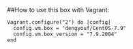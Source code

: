 ##How to use this box with Vagrant:

```
Vagrant.configure("2") do |config|
  config.vm.box = "dengyouf/CentOS-7.9"
  config.vm.box_version = "7.9.2004"
end
```
